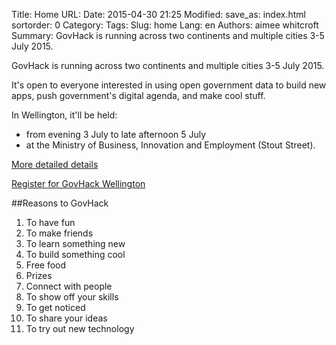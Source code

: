 Title: Home
URL:
Date: 2015-04-30 21:25
Modified:
save_as: index.html
sortorder: 0
Category:
Tags:
Slug: home
Lang: en
Authors: aimee whitcroft
Summary: GovHack is running across two continents and multiple cities 3-5 July 2015.

GovHack is running across two continents and multiple cities 3-5 July 2015.

It's open to everyone interested in using open government data to build new apps, push government's digital agenda, and make cool stuff. 

In Wellington, it'll be held:

* from evening 3 July to late afternoon 5 July
* at the Ministry of Business, Innovation and Employment (Stout Street).

[More detailed details]({filename}/pages/about.md)

[Register for GovHack Wellington](http://www.eventbrite.co.nz/e/govhack-wellington-tickets-16287880489)

##Reasons to GovHack

1. To have fun
2. To make friends
3. To learn something new
4. To build something cool
5. Free food
6. Prizes
7. Connect with people
8. To show off your skills
9. To get noticed
10. To share your ideas
11. To try out new technology

